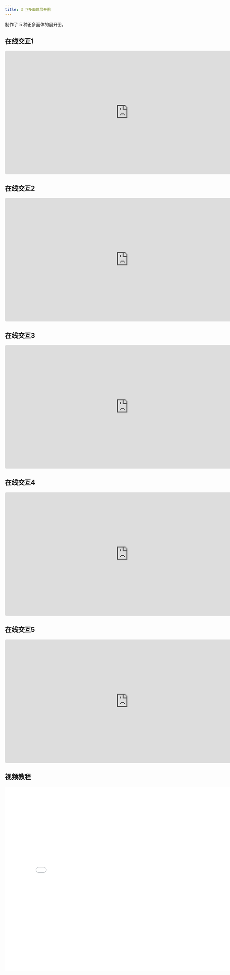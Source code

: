```yaml
---
title: 3 正多面体展开图
---
```


制作了 5 种正多面体的展开图。

## 在线交互1

<iframe src="https://ggb123.cn/3d/whxacynj?embed" width="800" height="400" allowfullscreen style="border: 1px solid #e4e4e4;border-radius: 4px;" frameborder="0"></iframe>

## 在线交互2

<iframe src="https://ggb123.cn/3d/hwwsbtdw?embed" width="800" height="400" allowfullscreen style="border: 1px solid #e4e4e4;border-radius: 4px;" frameborder="0"></iframe>

## 在线交互3

<iframe src="https://ggb123.cn/3d/uwxawskq?embed" width="800" height="400" allowfullscreen style="border: 1px solid #e4e4e4;border-radius: 4px;" frameborder="0"></iframe>

## 在线交互4

<iframe src="https://ggb123.cn/3d/bfejujkm?embed" width="800" height="400" allowfullscreen style="border: 1px solid #e4e4e4;border-radius: 4px;" frameborder="0"></iframe>

## 在线交互5

<iframe src="https://ggb123.cn/3d/m8ywjt2n?embed" width="800" height="400" allowfullscreen style="border: 1px solid #e4e4e4;border-radius: 4px;" frameborder="0"></iframe>

## 视频教程

<iframe src="//player.bilibili.com/player.html?aid=800128751&bvid=BV1hy4y1B7Dg&cid=251934445&page=1" width="800px" height="600px" scrolling="no" border="0" frameborder="no" framespacing="0" allowfullscreen="true"> </iframe>
